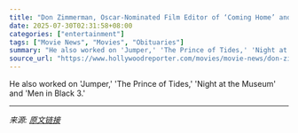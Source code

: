 ```yaml
---
title: "Don Zimmerman, Oscar-Nominated Film Editor of ‘Coming Home’ and ‘Rocky’ Movies, Dies at 81"
date: 2025-07-30T02:31:58+08:00
categories: ["entertainment"]
tags: ["Movie News", "Movies", "Obituaries"]
summary: "He also worked on 'Jumper,' 'The Prince of Tides,' 'Night at the Museum' and 'Men in Black 3.'"
source_url: "https://www.hollywoodreporter.com/movies/movie-news/don-zimmerman-dead-film-editor-1236333431/"
---
```


He also worked on 'Jumper,' 'The Prince of Tides,' 'Night at the Museum' and 'Men in Black 3.'

---

*来源: [原文链接](https://www.hollywoodreporter.com/movies/movie-news/don-zimmerman-dead-film-editor-1236333431/)*
